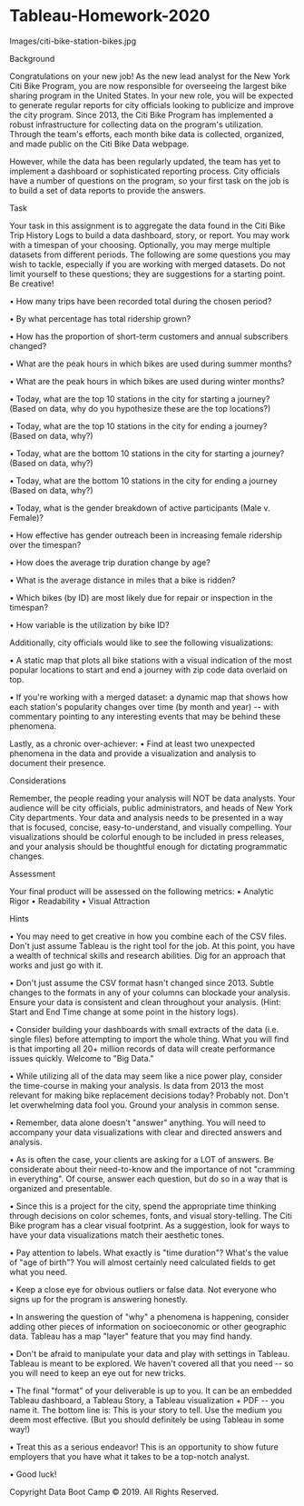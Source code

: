 # Tableau-Homework-2020

Images/citi-bike-station-bikes.jpg

Background

Congratulations on your new job! As the new lead analyst for the New York Citi Bike Program, you are now responsible for overseeing the largest bike sharing program in the United States. In your new role, you will be expected to generate regular reports for city officials looking to publicize and improve the city program.
Since 2013, the Citi Bike Program has implemented a robust infrastructure for collecting data on the program's utilization. Through the team's efforts, each month bike data is collected, organized, and made public on the Citi Bike Data webpage.

However, while the data has been regularly updated, the team has yet to implement a dashboard or sophisticated reporting process. City officials have a number of questions on the program, so your first task on the job is to build a set of data reports to provide the answers.

Task

Your task in this assignment is to aggregate the data found in the Citi Bike Trip History Logs to build a data dashboard, story, or report. You may work with a timespan of your choosing. Optionally, you may merge multiple datasets from different periods. The following are some questions you may wish to tackle, especially if you are working with merged datasets. Do not limit yourself to these questions; they are suggestions for a starting point. Be creative!

•	How many trips have been recorded total during the chosen period?

•	By what percentage has total ridership grown?

•	How has the proportion of short-term customers and annual subscribers changed?

•	What are the peak hours in which bikes are used during summer months?

•	What are the peak hours in which bikes are used during winter months?

•	Today, what are the top 10 stations in the city for starting a journey? (Based on data, why do you hypothesize these are the top locations?)

•	Today, what are the top 10 stations in the city for ending a journey? (Based on data, why?)

•	Today, what are the bottom 10 stations in the city for starting a journey? (Based on data, why?)

•	Today, what are the bottom 10 stations in the city for ending a journey (Based on data, why?)

•	Today, what is the gender breakdown of active participants (Male v. Female)?

•	How effective has gender outreach been in increasing female ridership over the timespan?

•	How does the average trip duration change by age?

•	What is the average distance in miles that a bike is ridden?

•	Which bikes (by ID) are most likely due for repair or inspection in the timespan?

•	How variable is the utilization by bike ID?

Additionally, city officials would like to see the following visualizations:

•	A static map that plots all bike stations with a visual indication of the most popular locations to start and end a journey with zip code data overlaid on top.

•	If you're working with a merged dataset: a dynamic map that shows how each station's popularity changes over time (by month and year) -- with commentary pointing to any interesting events that may be behind these phenomena.

Lastly, as a chronic over-achiever:
•	Find at least two unexpected phenomena in the data and provide a visualization and analysis to document their presence.

Considerations

Remember, the people reading your analysis will NOT be data analysts. Your audience will be city officials, public administrators, and heads of New York City departments. Your data and analysis needs to be presented in a way that is focused, concise, easy-to-understand, and visually compelling. Your visualizations should be colorful enough to be included in press releases, and your analysis should be thoughtful enough for dictating programmatic changes.

Assessment

Your final product will be assessed on the following metrics:
•	Analytic Rigor
•	Readability
•	Visual Attraction

Hints

•	You may need to get creative in how you combine each of the CSV files. Don't just assume Tableau is the right tool for the job. At this point, you have a wealth of technical skills and research abilities. Dig for an approach that works and just go with it.

•	Don't just assume the CSV format hasn't changed since 2013. Subtle changes to the formats in any of your columns can blockade your analysis. Ensure your data is consistent and clean throughout your analysis. (Hint: Start and End Time change at some point in the history logs).

•	Consider building your dashboards with small extracts of the data (i.e. single files) before attempting to import the whole thing. What you will find is that importing all 20+ million records of data will create performance issues quickly. Welcome to "Big Data."

•	While utilizing all of the data may seem like a nice power play, consider the time-course in making your analysis. Is data from 2013 the most relevant for making bike replacement decisions today? Probably not. Don't let overwhelming data fool you. Ground your analysis in common sense.

•	Remember, data alone doesn't "answer" anything. You will need to accompany your data visualizations with clear and directed answers and analysis.

•	As is often the case, your clients are asking for a LOT of answers. Be considerate about their need-to-know and the importance of not "cramming in everything". Of course, answer each question, but do so in a way that is organized and presentable.

•	Since this is a project for the city, spend the appropriate time thinking through decisions on color schemes, fonts, and visual story-telling. The Citi Bike program has a clear visual footprint. As a suggestion, look for ways to have your data visualizations match their aesthetic tones.

•	Pay attention to labels. What exactly is "time duration"? What's the value of "age of birth"? You will almost certainly need calculated fields to get what you need.

•	Keep a close eye for obvious outliers or false data. Not everyone who signs up for the program is answering honestly.

•	In answering the question of "why" a phenomena is happening, consider adding other pieces of information on socioeconomic or other geographic data. Tableau has a map "layer" feature that you may find handy.

•	Don't be afraid to manipulate your data and play with settings in Tableau. Tableau is meant to be explored. We haven't covered all that you need -- so you will need to keep an eye out for new tricks.

•	The final "format" of your deliverable is up to you. It can be an embedded Tableau dashboard, a Tableau Story, a Tableau visualization + PDF -- you name it. The bottom line is: This is your story to tell. Use the medium you deem most effective. (But you should definitely be using Tableau in some way!)

•	Treat this as a serious endeavor! This is an opportunity to show future employers that you have what it takes to be a top-notch analyst.

•	Good luck!

Copyright
Data Boot Camp © 2019. All Rights Reserved. 
